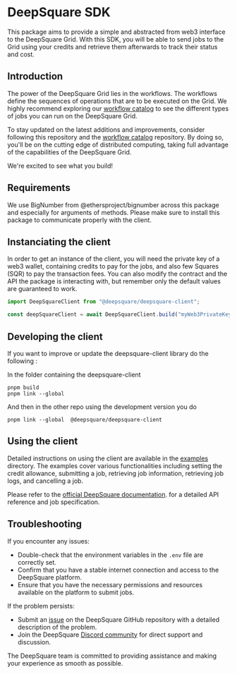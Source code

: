 # DeepSquare SDK

This package aims to provide a simple and abstracted from web3 interface to the DeepSquare Grid. With this SDK, you will
be able to send jobs to the Grid using your credits and retrieve them afterwards to track their status and cost.

## Introduction 

The power of the DeepSquare Grid lies in the workflows. The workflows define the sequences of operations that are to be executed on the Grid. We highly recommend exploring our [workflow catalog](https://github.com/deepsquare-io/workflow-catalog) to see the different types of jobs you can run on the DeepSquare Grid.

To stay updated on the latest additions and improvements, consider following this repository and the [workflow catalog](https://github.com/deepsquare-io/workflow-catalog) repository. By doing so, you'll be on the cutting edge of distributed computing, taking full advantage of the capabilities of the DeepSquare Grid.

We're excited to see what you build!

## Requirements

We use BigNumber from @ethersproject/bignumber across this package and especially for arguments of methods. Please make
sure to install this package to communicate properly with the client.

## Instanciating the client

In order to get an instance of the client, you will need the private key of a web3 wallet, containing credits to pay for
the jobs, and also few Squares (SQR) to pay the transaction fees. You can also modify the contract and the API the
package is interacting with, but remember only the default values are guaranteed to work.

```typescript
import DeepSquareClient from "@deepsquare/deepsquare-client";

const deepSquareClient = await DeepSquareClient.build("myWeb3PrivateKey");
```

## Developing the client

If you want to improve or update the deepsquare-client library do the following :

In the folder containing the deepsquare-client

```
pnpm build
pnpm link --global
```

And then in the other repo using the development version you do

```
pnpm link --global  @deepsquare/deepsquare-client
```

## Using the client

Detailed instructions on using the client are available in the [examples](./examples) directory. The examples cover various functionalities including setting the credit allowance, submitting a job, retrieving job information, retrieving job logs, and cancelling a job.

Please refer to the [official DeepSquare documentation](https://docs.deepsquare.run/workflow/workflow-api-reference/job). for a detailed API reference and job specification.



## Troubleshooting

If you encounter any issues:

- Double-check that the environment variables in the `.env` file are correctly set.
- Confirm that you have a stable internet connection and access to the DeepSquare platform.
- Ensure that you have the necessary permissions and resources available on the platform to submit jobs.

If the problem persists:

- Submit an [issue](https://github.com/deepsquare-io/deepsquare-client/issues) on the DeepSquare GitHub repository with a detailed description of the problem.
- Join the DeepSquare [Discord community](https://discord.gg/vZGcf7kx) for direct support and discussion.

The DeepSquare team is committed to providing assistance and making your experience as smooth as possible.


